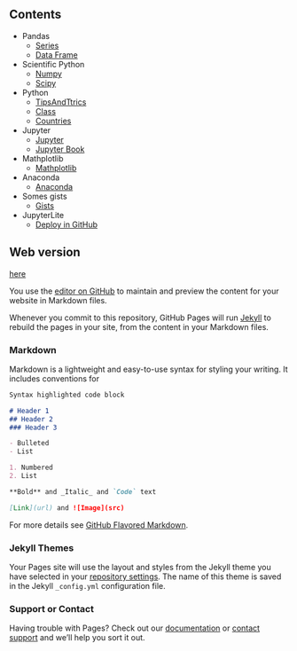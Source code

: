 ## Contents
* Pandas
    - [Series](./pandas/Series.md)
    - [Data Frame](./pandas/DataFrame.md)
* Scientific Python
    - [Numpy](./numpy/numpy.md)
    - [Scipy](./scipy/scipy.md)
* Python
    - [TipsAndTtrics](./python/TipsandTricks.md)
    - [Class](./python/Class.md)
    - [Countries](./python/countries.md)    
* Jupyter
    - [Jupyter](./Jupyter/Jupyter.md)
    - [Jupyter Book](./Jupyter/jupyter-book.md)
* Mathplotlib
    - [Mathplotlib](./mathplotlib/mathplotlib.md)
* Anaconda
    - [Anaconda](./python/Anaconda.md)
* Somes gists
    - [Gists](./gists/gists.md)
* JupyterLite
    - [Deploy in GitHub](./jupyterlite/deploy.md)


## Web version
[here](https://restrepo.github.io/PythonTipsAndTricks/)

You  use the [editor on GitHub](https://github.com/restrepo/PythonTipsAndTricks/edit/master/README.md) to maintain and preview the content for your website in Markdown files.

Whenever you commit to this repository, GitHub Pages will run [Jekyll](https://jekyllrb.com/) to rebuild the pages in your site, from the content in your Markdown files.

### Markdown

Markdown is a lightweight and easy-to-use syntax for styling your writing. It includes conventions for

```markdown
Syntax highlighted code block

# Header 1
## Header 2
### Header 3

- Bulleted
- List

1. Numbered
2. List

**Bold** and _Italic_ and `Code` text

[Link](url) and ![Image](src)
```

For more details see [GitHub Flavored Markdown](https://guides.github.com/features/mastering-markdown/).

### Jekyll Themes

Your Pages site will use the layout and styles from the Jekyll theme you have selected in your [repository settings](https://github.com/restrepo/PythonTipsAndTricks/settings). The name of this theme is saved in the Jekyll `_config.yml` configuration file.

### Support or Contact

Having trouble with Pages? Check out our [documentation](https://help.github.com/categories/github-pages-basics/) or [contact support](https://github.com/contact) and we’ll help you sort it out.
